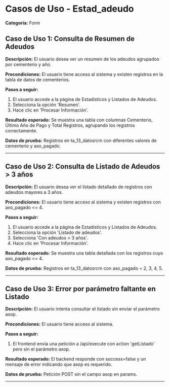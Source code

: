 # Casos de Uso - Estad_adeudo

**Categoría:** Form

## Caso de Uso 1: Consulta de Resumen de Adeudos

**Descripción:** El usuario desea ver un resumen de los adeudos agrupados por cementerio y año.

**Precondiciones:**
El usuario tiene acceso al sistema y existen registros en la tabla de datos de cementerios.

**Pasos a seguir:**
1. El usuario accede a la página de Estadísticos y Listados de Adeudos.
2. Selecciona la opción 'Resumen'.
3. Hace clic en 'Procesar Información'.

**Resultado esperado:**
Se muestra una tabla con columnas Cementerio, Último Año de Pago y Total Registros, agrupando los registros correctamente.

**Datos de prueba:**
Registros en ta_13_datosrcm con diferentes valores de cementerio y axo_pagado.

---

## Caso de Uso 2: Consulta de Listado de Adeudos > 3 años

**Descripción:** El usuario desea ver el listado detallado de registros con adeudos mayores a 3 años.

**Precondiciones:**
El usuario tiene acceso al sistema y existen registros con axo_pagado <= 4.

**Pasos a seguir:**
1. El usuario accede a la página de Estadísticos y Listados de Adeudos.
2. Selecciona la opción 'Listado de adeudos'.
3. Selecciona 'Con adeudos > 3 años'.
4. Hace clic en 'Procesar Información'.

**Resultado esperado:**
Se muestra una tabla detallada con los registros cuyo axo_pagado <= 4.

**Datos de prueba:**
Registros en ta_13_datosrcm con axo_pagado = 2, 3, 4, 5.

---

## Caso de Uso 3: Error por parámetro faltante en Listado

**Descripción:** El usuario intenta consultar el listado sin enviar el parámetro axop.

**Precondiciones:**
El usuario tiene acceso al sistema.

**Pasos a seguir:**
1. El frontend envía una petición a /api/execute con action 'getListado' pero sin el parámetro axop.

**Resultado esperado:**
El backend responde con success=false y un mensaje de error indicando que axop es requerido.

**Datos de prueba:**
Petición POST sin el campo axop en params.

---

